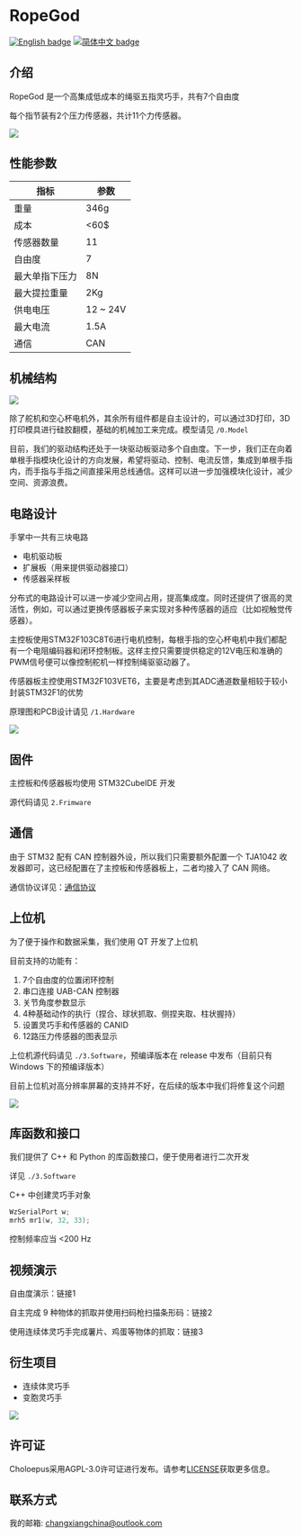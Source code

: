 # RopeGod
[![English badge](https://img.shields.io/badge/%E8%8B%B1%E6%96%87-English-blue)](./README.md)
[![简体中文 badge](https://img.shields.io/badge/%E7%AE%80%E4%BD%93%E4%B8%AD%E6%96%87-Simplified%20Chinese-green)](./README-zh_cn.md)

## 介绍
RopeGod 是一个高集成低成本的绳驱五指灵巧手，共有7个自由度

每个指节装有2个压力传感器，共计11个力传感器。

![](4.Docs/Image/ropegod.jpg)

## 性能参数

| 指标               | 参数      |
|--------------------|-----------|
| 重量               | 346g      |
| 成本               | <60$      |
| 传感器数量         | 11        |
| 自由度             | 7         |
| 最大单指下压力     | 8N        |
| 最大提拉重量       | 2Kg       |
| 供电电压           | 12 ~ 24V  |
| 最大电流           | 1.5A      |
| 通信               | CAN       |

## 机械结构

![](4.Docs/Image/machine_structure.jpg)

除了舵机和空心杯电机外，其余所有组件都是自主设计的，可以通过3D打印，3D打印模具进行硅胶翻模，基础的机械加工来完成。模型请见 `/0.Model`

目前，我们的驱动结构还处于一块驱动板驱动多个自由度。下一步，我们正在向着单根手指模块化设计的方向发展，希望将驱动、控制、电流反馈，集成到单根手指内，而手指与手指之间直接采用总线通信。这样可以进一步加强模块化设计，减少空间、资源浪费。

## 电路设计

手掌中一共有三块电路

- 电机驱动板
- 扩展板（用来提供驱动器接口）
- 传感器采样板

分布式的电路设计可以进一步减少空间占用，提高集成度。同时还提供了很高的灵活性，例如，可以通过更换传感器板子来实现对多种传感器的适应（比如视触觉传感器）。

主控板使用STM32F103C8T6进行电机控制，每根手指的空心杯电机中我们都配有一个电阻编码器和闭环控制板。这样主控只需要提供稳定的12V电压和准确的PWM信号便可以像控制舵机一样控制绳驱驱动器了。

传感器板主控使用STM32F103VET6，主要是考虑到其ADC通道数量相较于较小封装STM32F1的优势

原理图和PCB设计请见 `/1.Hardware`

![](4.Docs/Image/pcb123.png)

## 固件

主控板和传感器板均使用 STM32CubeIDE 开发

源代码请见 `2.Frimware`

## 通信

由于 STM32 配有 CAN 控制器外设，所以我们只需要额外配置一个 TJA1042 收发器即可，这已经配置在了主控板和传感器板上，二者均接入了 CAN 网络。

通信协议详见：[通信协议](./4.Docs/)

## 上位机

为了便于操作和数据采集，我们使用 QT 开发了上位机

目前支持的功能有：

1. 7个自由度的位置闭环控制
2. 串口连接 UAB-CAN 控制器
3. 关节角度参数显示
4. 4种基础动作的执行（捏合、球状抓取、侧捏夹取、柱状握持）
5. 设置灵巧手和传感器的 CANID
6. 12路压力传感器的图表显示

上位机源代码请见 `./3.Software`，预编译版本在 release 中发布（目前只有 Windows 下的预编译版本）

目前上位机对高分辨率屏幕的支持并不好，在后续的版本中我们将修复这个问题

![](./4.Docs/Image/upper.png)

## 库函数和接口

我们提供了 C++ 和 Python 的库函数接口，便于使用者进行二次开发

详见 `./3.Software`

C++ 中创建灵巧手对象

```cpp
WzSerialPort w;
mrh5 mr1(w, 32, 33); 
```

控制频率应当 <200 Hz

## 视频演示

自由度演示：链接1

自主完成 9 种物体的抓取并使用扫码枪扫描条形码：链接2

使用连续体灵巧手完成薯片、鸡蛋等物体的抓取：链接3

## 衍生项目

- 连续体灵巧手
- 变胞灵巧手

![](./4.Docs/Image/3hand.png)

## 许可证

Choloepus采用AGPL-3.0许可证进行发布。请参考[LICENSE](https://github.com/CassiusXiang/Choloepus/blob/main/LICENSE)获取更多信息。

## 联系方式

我的邮箱: changxiangchina@outlook.com

